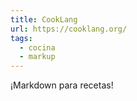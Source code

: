 ```yaml
---
title: CookLang
url: https://cooklang.org/
tags:
  - cocina
  - markup
---
```


¡Markdown para recetas!
